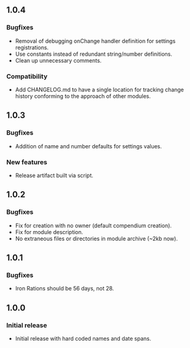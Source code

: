 ## 1.0.4
### Bugfixes
- Removal of debugging onChange handler definition for settings registrations.
- Use constants instead of redundant string/number definitions.
- Clean up unnecessary comments.

### Compatibility
- Add CHANGELOG.md to have a single location for tracking change history conforming to the approach of other modules.


## 1.0.3
### Bugfixes
- Addition of name and number defaults for settings values.

### New features
- Release artifact built via script.


## 1.0.2
### Bugfixes
- Fix for creation with no owner (default compendium creation).
- Fix for module description.
- No extraneous files or directories in module archive (~2kb now).


## 1.0.1
### Bugfixes
- Iron Rations should be 56 days, not 28.


## 1.0.0
### Initial release
- Initial release with hard coded names and date spans.
